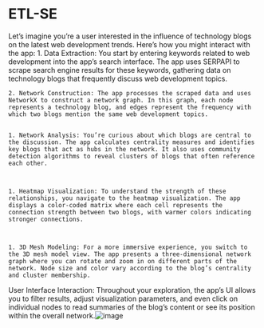 # ETL-SE
 Let’s imagine you’re a user interested in the influence of technology blogs on the latest web development trends. Here’s how you might interact with the app:
	1. Data Extraction: You start by entering keywords related to web development into the app’s search interface. The app uses SERPAPI to scrape search engine results for these keywords, gathering data on technology blogs that frequently discuss web development topics.
	
	
	2. Network Construction: The app processes the scraped data and uses NetworkX to construct a network graph. In this graph, each node represents a technology blog, and edges represent the frequency with which two blogs mention the same web development topics.


	1. Network Analysis: You’re curious about which blogs are central to the discussion. The app calculates centrality measures and identifies key blogs that act as hubs in the network. It also uses community detection algorithms to reveal clusters of blogs that often reference each other.



	1. Heatmap Visualization: To understand the strength of these relationships, you navigate to the heatmap visualization. The app displays a color-coded matrix where each cell represents the connection strength between two blogs, with warmer colors indicating stronger connections.



	1. 3D Mesh Modeling: For a more immersive experience, you switch to the 3D mesh model view. The app presents a three-dimensional network graph where you can rotate and zoom in on different parts of the network. Node size and color vary according to the blog’s centrality and cluster membership.



User Interface Interaction: Throughout your exploration, the app’s UI allows you to filter results, adjust visualization parameters, and even click on individual nodes to read summaries of the blog’s content or see its position within the overall network.![image](https://github.com/AhmedHamdyKotp/ETL-SE/assets/160382377/ea262588-7f3c-4c8b-9c1b-8b97aaa7bbd6)
